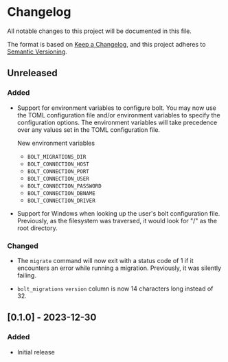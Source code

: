 # Changelog

All notable changes to this project will be documented in this file.

The format is based on [Keep a Changelog](https://keepachangelog.com/en/1.0.0/),
and this project adheres to [Semantic Versioning](https://semver.org/spec/v2.0.0.html).

## Unreleased

### Added

- Support for environment variables to configure bolt. You may now use the TOML configuration
  file and/or environment variables to specify the configuration options. The environment variables
  will take precedence over any values set in the TOML configuration file.

  New environment variables
  - `BOLT_MIGRATIONS_DIR`
  - `BOLT_CONNECTION_HOST`
  - `BOLT_CONNECTION_PORT`
  - `BOLT_CONNECTION_USER`
  - `BOLT_CONNECTION_PASSWORD`
  - `BOLT_CONNECTION_DBNAME`
  - `BOLT_CONNECTION_DRIVER`

- Support for Windows when looking up the user's bolt configuration file.
  Previously, as the filesystem was traversed, it would look for "/" as the
  root directory.

### Changed

- The `migrate` command will now exit with a status code of 1
  if it encounters an error while running a migration. Previously,
  it was silently failing.

- `bolt_migrations` `version` column is now 14 characters long instead of 32.

## [0.1.0] - 2023-12-30

### Added

- Initial release

<!-- template
## [X.Y.Z] - YYYY-MM-DD
### Added
- for new features.
### Changed
- for changes in existing functionality.
### Deprecated
- for soon-to-be removed features.
### Removed
- for now removed features.
### Fixed
- for any bug fixes.
### Security
- in case of vulnerabilities.
-->
